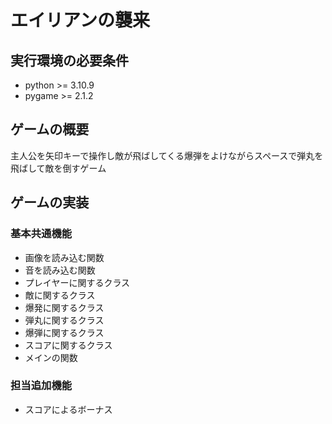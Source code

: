 # エイリアンの襲来

## 実行環境の必要条件
* python >= 3.10.9
* pygame >= 2.1.2

## ゲームの概要
主人公を矢印キーで操作し敵が飛ばしてくる爆弾をよけながらスペースで弾丸を飛ばして敵を倒すゲーム

## ゲームの実装
### 基本共通機能
* 画像を読み込む関数
* 音を読み込む関数
* プレイヤーに関するクラス
* 敵に関するクラス
* 爆発に関するクラス
* 弾丸に関するクラス
* 爆弾に関するクラス
* スコアに関するクラス
* メインの関数

### 担当追加機能
* スコアによるボーナス
